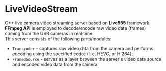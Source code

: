 # LiveVideoStream
C++ live camera video streaming server based on **Live555** framework. **FFmpeg API** is employed to decode/encode raw video data (frames) coming from the USB cameras in real-time.\
This server consists of the following parts/modules:
* `Transcoder` - captures raw video data from the camera and performs encoding using the specified codec (i. e. HEVC, or H.264);
*  `FramedSource` - serves as a layer between the server's video data source and encoded video data from the camera.
